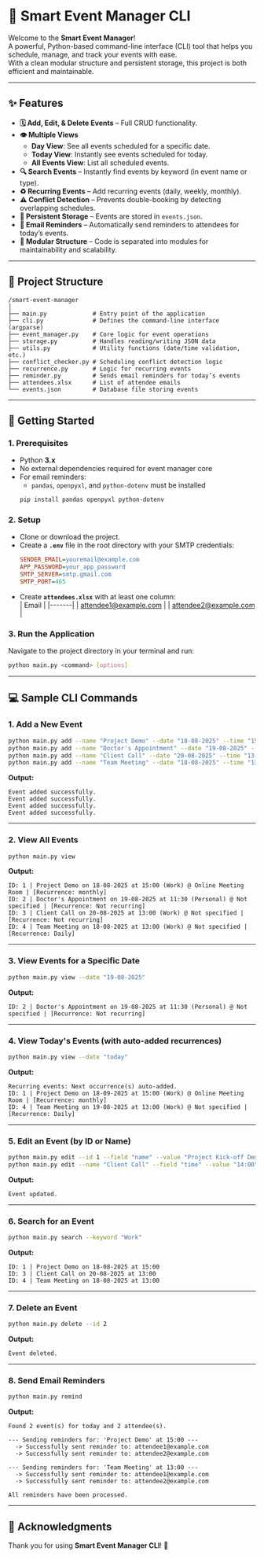 # 📅 Smart Event Manager CLI

Welcome to the **Smart Event Manager**!  
A powerful, Python-based command-line interface (CLI) tool that helps you schedule, manage, and track your events with ease.  
With a clean modular structure and persistent storage, this project is both efficient and maintainable.  

---

## ✨ Features

- **🗓️ Add, Edit, & Delete Events** – Full CRUD functionality.  
- **👁️ Multiple Views**  
  - **Day View**: See all events scheduled for a specific date.  
  - **Today View**: Instantly see events scheduled for today.  
  - **All Events View**: List all scheduled events.  
- **🔍 Search Events** – Instantly find events by keyword (in event name or type).  
- **♻️ Recurring Events** – Add recurring events (daily, weekly, monthly).  
- **⚠️ Conflict Detection** – Prevents double-booking by detecting overlapping schedules.  
- **💾 Persistent Storage** – Events are stored in `events.json`.  
- **📧 Email Reminders** – Automatically send reminders to attendees for today’s events.  
- **🧩 Modular Structure** – Code is separated into modules for maintainability and scalability.  

---

## 📂 Project Structure

```
/smart-event-manager
│
├── main.py             # Entry point of the application
├── cli.py              # Defines the command-line interface (argparse)
├── event_manager.py    # Core logic for event operations
├── storage.py          # Handles reading/writing JSON data
├── utils.py            # Utility functions (date/time validation, etc.)
├── conflict_checker.py # Scheduling conflict detection logic
├── recurrence.py       # Logic for recurring events
├── reminder.py         # Sends email reminders for today’s events
├── attendees.xlsx      # List of attendee emails
└── events.json         # Database file storing events
```

---

## 🚀 Getting Started

### 1. Prerequisites
- Python **3.x**  
- No external dependencies required for event manager core  
- For email reminders:  
  - `pandas`, `openpyxl`, and `python-dotenv` must be installed  
  ```bash
  pip install pandas openpyxl python-dotenv
  ```

### 2. Setup
- Clone or download the project.  
- Create a **`.env`** file in the root directory with your SMTP credentials:  
  ```ini
  SENDER_EMAIL=youremail@example.com
  APP_PASSWORD=your_app_password
  SMTP_SERVER=smtp.gmail.com
  SMTP_PORT=465
  ```  
- Create **`attendees.xlsx`** with at least one column:  
  | Email |
  |-------|
  | attendee1@example.com |
  | attendee2@example.com |

### 3. Run the Application
Navigate to the project directory in your terminal and run:

```bash
python main.py <command> [options]
```

---

## 💻 Sample CLI Commands

### 1. Add a New Event
```bash
python main.py add --name "Project Demo" --date "18-08-2025" --time "15:00" --type "Work" --location "Online Meeting Room" --recurrence "monthly"
python main.py add --name "Doctor's Appointment" --date "19-08-2025" --time "11:30" --type "Personal"
python main.py add --name "Client Call" --date "20-08-2025" --time "13:00" --type "Work"
python main.py add --name "Team Meeting" --date "18-08-2025" --time "13:00" --type "Work" --recurrence "daily"
```
**Output:**
```
Event added successfully.
Event added successfully.
Event added successfully.
Event added successfully.
```

---

### 2. View All Events
```bash
python main.py view
```
**Output:**
```
ID: 1 | Project Demo on 18-08-2025 at 15:00 (Work) @ Online Meeting Room | [Recurrence: monthly]
ID: 2 | Doctor's Appointment on 19-08-2025 at 11:30 (Personal) @ Not specified | [Recurrence: Not recurring]
ID: 3 | Client Call on 20-08-2025 at 13:00 (Work) @ Not specified | [Recurrence: Not recurring]
ID: 4 | Team Meeting on 18-08-2025 at 13:00 (Work) @ Not specified | [Recurrence: Daily]
```

---

### 3. View Events for a Specific Date
```bash
python main.py view --date "19-08-2025"
```
**Output:**
```
ID: 2 | Doctor's Appointment on 19-08-2025 at 11:30 (Personal) @ Not specified | [Recurrence: Not recurring]
```

---

### 4. View Today's Events (with auto-added recurrences)
```bash
python main.py view --date "today"
```
**Output:**
```
Recurring events: Next occurrence(s) auto-added.
ID: 1 | Project Demo on 18-09-2025 at 15:00 (Work) @ Online Meeting Room | [Recurrence: monthly]
ID: 4 | Team Meeting on 19-08-2025 at 13:00 (Work) @ Not specified | [Recurrence: Daily]
```

---

### 5. Edit an Event (by ID or Name)
```bash
python main.py edit --id 1 --field "name" --value "Project Kick-off Demo"
python main.py edit --name "Client Call" --field "time" --value "14:00"
```
**Output:**
```
Event updated.
```

---

### 6. Search for an Event
```bash
python main.py search --keyword "Work"
```
**Output:**
```
ID: 1 | Project Demo on 18-08-2025 at 15:00
ID: 3 | Client Call on 20-08-2025 at 13:00
ID: 4 | Team Meeting on 18-08-2025 at 13:00
```

---

### 7. Delete an Event
```bash
python main.py delete --id 2
```
**Output:**
```
Event deleted.
```

---

### 8. Send Email Reminders
```bash
python main.py remind
```
**Output:**
```
Found 2 event(s) for today and 2 attendee(s).

--- Sending reminders for: 'Project Demo' at 15:00 ---
  -> Successfully sent reminder to: attendee1@example.com
  -> Successfully sent reminder to: attendee2@example.com

--- Sending reminders for: 'Team Meeting' at 13:00 ---
  -> Successfully sent reminder to: attendee1@example.com
  -> Successfully sent reminder to: attendee2@example.com

All reminders have been processed.
```

---

## 🙌 Acknowledgments
Thank you for using **Smart Event Manager CLI**! 🎉  
